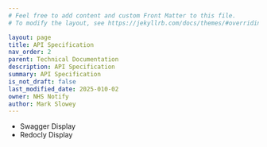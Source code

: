 ```yaml
---
# Feel free to add content and custom Front Matter to this file.
# To modify the layout, see https://jekyllrb.com/docs/themes/#overriding-theme-defaults

layout: page
title: API Specification
nav_order: 2
parent: Technical Documentation
description: API Specification
summary: API Specification
is_not_draft: false
last_modified_date: 2025-010-02
owner: NHS Notify
author: Mark Slowey
---
```


<!-- vale off -->
- Swagger Display
- Redocly Display
<!-- vale on -->
